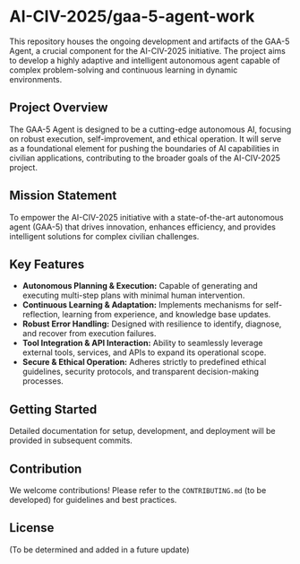 # AI-CIV-2025/gaa-5-agent-work

This repository houses the ongoing development and artifacts of the GAA-5 Agent, a crucial component
for the AI-CIV-2025 initiative. The project aims to develop a highly adaptive and intelligent
autonomous agent capable of complex problem-solving and continuous learning in dynamic environments.

## Project Overview
The GAA-5 Agent is designed to be a cutting-edge autonomous AI, focusing on robust execution,
self-improvement, and ethical operation. It will serve as a foundational element for pushing
the boundaries of AI capabilities in civilian applications, contributing to the broader goals
of the AI-CIV-2025 project.

## Mission Statement
To empower the AI-CIV-2025 initiative with a state-of-the-art autonomous agent (GAA-5) that drives
innovation, enhances efficiency, and provides intelligent solutions for complex civilian challenges.

## Key Features
- **Autonomous Planning & Execution:** Capable of generating and executing multi-step plans with minimal human intervention.
- **Continuous Learning & Adaptation:** Implements mechanisms for self-reflection, learning from experience, and knowledge base updates.
- **Robust Error Handling:** Designed with resilience to identify, diagnose, and recover from execution failures.
- **Tool Integration & API Interaction:** Ability to seamlessly leverage external tools, services, and APIs to expand its operational scope.
- **Secure & Ethical Operation:** Adheres strictly to predefined ethical guidelines, security protocols, and transparent decision-making processes.

## Getting Started
Detailed documentation for setup, development, and deployment will be provided in subsequent commits.

## Contribution
We welcome contributions! Please refer to the `CONTRIBUTING.md` (to be developed) for guidelines and best practices.

## License
(To be determined and added in a future update)
